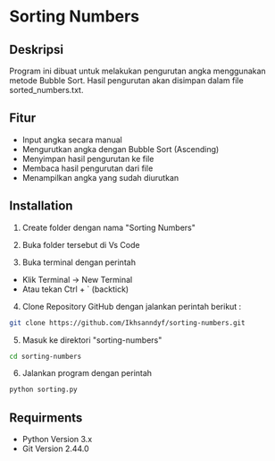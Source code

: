 
# Sorting Numbers

## Deskripsi
Program ini dibuat untuk melakukan pengurutan angka menggunakan metode Bubble Sort. Hasil pengurutan akan disimpan dalam file sorted_numbers.txt.


## Fitur

- Input angka secara manual
- Mengurutkan angka dengan Bubble Sort (Ascending)
- Menyimpan hasil pengurutan ke file
- Membaca hasil pengurutan dari file
- Menampilkan angka yang sudah diurutkan


## Installation

1. Create folder dengan nama "Sorting Numbers"


2. Buka folder tersebut di Vs Code

3. Buka terminal dengan perintah 
- Klik Terminal → New Terminal
- Atau tekan Ctrl + ` (backtick)

4. Clone Repository GitHub dengan jalankan perintah berikut :
```bash
git clone https://github.com/Ikhsanndyf/sorting-numbers.git
```

5. Masuk ke direktori "sorting-numbers"
```bash
cd sorting-numbers
```

6. Jalankan program dengan perintah
```bash
python sorting.py
```
    
## Requirments

- Python Version 3.x
- Git Version 2.44.0

